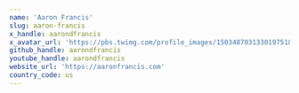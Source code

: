 ```yaml
---
name: 'Aaron Francis'
slug: aaron-francis
x_handle: aarondfrancis
x_avatar_url: 'https://pbs.twimg.com/profile_images/1503487031330197518/J4i7ofgt_200x200.jpg'
github_handle: aarondfrancis
youtube_handle: aarondfrancis
website_url: 'https://aaronfrancis.com'
country_code: us
---
```

